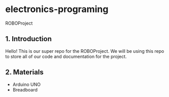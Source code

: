 # electronics-programing
ROBOProject

## 1. Introduction
Hello! This is our super repo for the ROBOProject. We will be using this repo to store all of our code and documentation for the project.

## 2. Materials
- Arduino UNO
- Breadboard